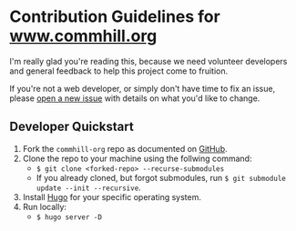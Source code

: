 # Contribution Guidelines for www.commhill.org

I'm really glad you're reading this, because we need volunteer developers and
general feedback to help this project come to fruition.

If you're not a web developer, or simply don't have time to fix an issue, please
[open a new issue](https://github.com/typeobject/commhill-org/issues/new) with
details on what you'd like to change.

## Developer Quickstart

1. Fork the `commhill-org` repo as documented on [GitHub](https://docs.github.com/en/github/getting-started-with-github/fork-a-repo).
2. Clone the repo to your machine using the follwing command:
   - `$ git clone <forked-repo> --recurse-submodules`
   - If you already cloned, but forgot submodules, run `$ git submodule update --init --recursive`.
3. Install [Hugo](https://gohugo.io/getting-started/installing/) for your specific operating system.
4. Run locally:
   - `$ hugo server -D`
